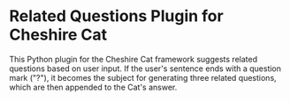 # Related Questions Plugin for Cheshire Cat

This Python plugin for the Cheshire Cat framework suggests related questions based on user input. If the user's sentence ends with a question mark ("?"), it becomes the subject for generating three related questions, which are then appended to the Cat's answer.
